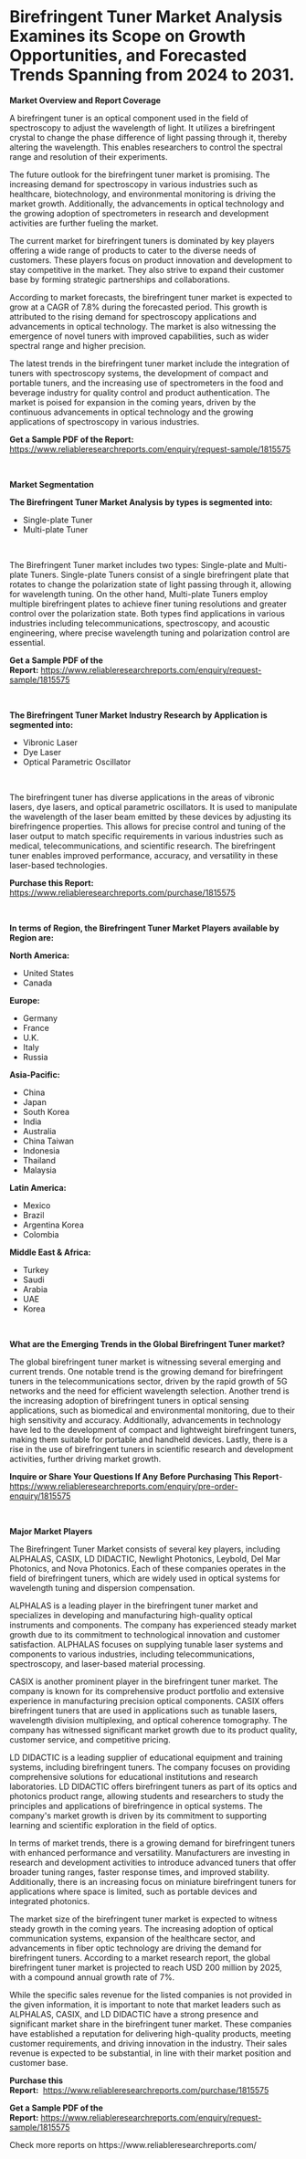<p><h1>Birefringent Tuner Market Analysis Examines its Scope on Growth Opportunities, and Forecasted Trends Spanning from 2024 to 2031.</h1></p><p><strong>Market Overview and Report Coverage</strong></p>
<p><p>A birefringent tuner is an optical component used in the field of spectroscopy to adjust the wavelength of light. It utilizes a birefringent crystal to change the phase difference of light passing through it, thereby altering the wavelength. This enables researchers to control the spectral range and resolution of their experiments.</p><p>The future outlook for the birefringent tuner market is promising. The increasing demand for spectroscopy in various industries such as healthcare, biotechnology, and environmental monitoring is driving the market growth. Additionally, the advancements in optical technology and the growing adoption of spectrometers in research and development activities are further fueling the market.</p><p>The current market for birefringent tuners is dominated by key players offering a wide range of products to cater to the diverse needs of customers. These players focus on product innovation and development to stay competitive in the market. They also strive to expand their customer base by forming strategic partnerships and collaborations.</p><p>According to market forecasts, the birefringent tuner market is expected to grow at a CAGR of 7.8% during the forecasted period. This growth is attributed to the rising demand for spectroscopy applications and advancements in optical technology. The market is also witnessing the emergence of novel tuners with improved capabilities, such as wider spectral range and higher precision.</p><p>The latest trends in the birefringent tuner market include the integration of tuners with spectroscopy systems, the development of compact and portable tuners, and the increasing use of spectrometers in the food and beverage industry for quality control and product authentication. The market is poised for expansion in the coming years, driven by the continuous advancements in optical technology and the growing applications of spectroscopy in various industries.</p></p>
<p><strong>Get a Sample PDF of the Report:</strong> <a href="https://www.reliableresearchreports.com/enquiry/request-sample/1815575">https://www.reliableresearchreports.com/enquiry/request-sample/1815575</a></p>
<p>&nbsp;</p>
<p><strong>Market Segmentation</strong></p>
<p><strong>The Birefringent Tuner Market Analysis by types is segmented into:</strong></p>
<p><ul><li>Single-plate Tuner</li><li>Multi-plate Tuner</li></ul></p>
<p>&nbsp;</p>
<p><p>The Birefringent Tuner market includes two types: Single-plate and Multi-plate Tuners. Single-plate Tuners consist of a single birefringent plate that rotates to change the polarization state of light passing through it, allowing for wavelength tuning. On the other hand, Multi-plate Tuners employ multiple birefringent plates to achieve finer tuning resolutions and greater control over the polarization state. Both types find applications in various industries including telecommunications, spectroscopy, and acoustic engineering, where precise wavelength tuning and polarization control are essential.</p></p>
<p><strong>Get a Sample PDF of the Report:</strong>&nbsp;<a href="https://www.reliableresearchreports.com/enquiry/request-sample/1815575">https://www.reliableresearchreports.com/enquiry/request-sample/1815575</a></p>
<p>&nbsp;</p>
<p><strong>The Birefringent Tuner Market Industry Research by Application is segmented into:</strong></p>
<p><ul><li>Vibronic Laser</li><li>Dye Laser</li><li>Optical Parametric Oscillator</li></ul></p>
<p>&nbsp;</p>
<p><p>The birefringent tuner has diverse applications in the areas of vibronic lasers, dye lasers, and optical parametric oscillators. It is used to manipulate the wavelength of the laser beam emitted by these devices by adjusting its birefringence properties. This allows for precise control and tuning of the laser output to match specific requirements in various industries such as medical, telecommunications, and scientific research. The birefringent tuner enables improved performance, accuracy, and versatility in these laser-based technologies.</p></p>
<p><strong>Purchase this Report:</strong>&nbsp; <a href="https://www.reliableresearchreports.com/purchase/1815575">https://www.reliableresearchreports.com/purchase/1815575</a></p>
<p>&nbsp;</p>
<p><strong>In terms of Region, the Birefringent Tuner Market Players available by Region are:</strong></p>
<p>
    <p> <strong> North America: </strong>
        <ul>
            <li>United States</li>
            <li>Canada</li>
        </ul>
        </p> 
    <p> <strong> Europe: </strong>
        <ul>
            <li>Germany</li>
            <li>France</li>
            <li>U.K.</li>
            <li>Italy</li>
            <li>Russia</li>
        </ul>
        </p> 
    <p> <strong> Asia-Pacific: </strong>
        <ul>
            <li>China</li>
            <li>Japan</li>
            <li>South Korea</li>
            <li>India</li>
            <li>Australia</li>
            <li>China Taiwan</li>
            <li>Indonesia</li>
            <li>Thailand</li>
            <li>Malaysia</li>
        </ul>
        </p> 
    <p> <strong> Latin America: </strong>
        <ul>
            <li>Mexico</li>
            <li>Brazil</li>
            <li>Argentina Korea</li>
            <li>Colombia</li>
        </ul>
        </p> 
    <p> <strong> Middle East & Africa: </strong>
        <ul>
            <li>Turkey</li>
            <li>Saudi</li>
            <li>Arabia</li>
            <li>UAE</li>
            <li>Korea</li>
        </ul>
    </p>
    </p>
<p>&nbsp;</p>
<p><strong>What are the Emerging Trends in the Global Birefringent Tuner market?</strong></p>
<p><p>The global birefringent tuner market is witnessing several emerging and current trends. One notable trend is the growing demand for birefringent tuners in the telecommunications sector, driven by the rapid growth of 5G networks and the need for efficient wavelength selection. Another trend is the increasing adoption of birefringent tuners in optical sensing applications, such as biomedical and environmental monitoring, due to their high sensitivity and accuracy. Additionally, advancements in technology have led to the development of compact and lightweight birefringent tuners, making them suitable for portable and handheld devices. Lastly, there is a rise in the use of birefringent tuners in scientific research and development activities, further driving market growth.</p></p>
<p><strong>Inquire or Share Your Questions If Any Before Purchasing This Report</strong>- <a href="https://www.reliableresearchreports.com/enquiry/pre-order-enquiry/1815575">https://www.reliableresearchreports.com/enquiry/pre-order-enquiry/1815575</a></p>
<p>&nbsp;</p>
<p><strong>Major Market Players</strong></p>
<p><p>The Birefringent Tuner Market consists of several key players, including ALPHALAS, CASIX, LD DIDACTIC, Newlight Photonics, Leybold, Del Mar Photonics, and Nova Photonics. Each of these companies operates in the field of birefringent tuners, which are widely used in optical systems for wavelength tuning and dispersion compensation.</p><p>ALPHALAS is a leading player in the birefringent tuner market and specializes in developing and manufacturing high-quality optical instruments and components. The company has experienced steady market growth due to its commitment to technological innovation and customer satisfaction. ALPHALAS focuses on supplying tunable laser systems and components to various industries, including telecommunications, spectroscopy, and laser-based material processing.</p><p>CASIX is another prominent player in the birefringent tuner market. The company is known for its comprehensive product portfolio and extensive experience in manufacturing precision optical components. CASIX offers birefringent tuners that are used in applications such as tunable lasers, wavelength division multiplexing, and optical coherence tomography. The company has witnessed significant market growth due to its product quality, customer service, and competitive pricing.</p><p>LD DIDACTIC is a leading supplier of educational equipment and training systems, including birefringent tuners. The company focuses on providing comprehensive solutions for educational institutions and research laboratories. LD DIDACTIC offers birefringent tuners as part of its optics and photonics product range, allowing students and researchers to study the principles and applications of birefringence in optical systems. The company's market growth is driven by its commitment to supporting learning and scientific exploration in the field of optics.</p><p>In terms of market trends, there is a growing demand for birefringent tuners with enhanced performance and versatility. Manufacturers are investing in research and development activities to introduce advanced tuners that offer broader tuning ranges, faster response times, and improved stability. Additionally, there is an increasing focus on miniature birefringent tuners for applications where space is limited, such as portable devices and integrated photonics.</p><p>The market size of the birefringent tuner market is expected to witness steady growth in the coming years. The increasing adoption of optical communication systems, expansion of the healthcare sector, and advancements in fiber optic technology are driving the demand for birefringent tuners. According to a market research report, the global birefringent tuner market is projected to reach USD 200 million by 2025, with a compound annual growth rate of 7%.</p><p>While the specific sales revenue for the listed companies is not provided in the given information, it is important to note that market leaders such as ALPHALAS, CASIX, and LD DIDACTIC have a strong presence and significant market share in the birefringent tuner market. These companies have established a reputation for delivering high-quality products, meeting customer requirements, and driving innovation in the industry. Their sales revenue is expected to be substantial, in line with their market position and customer base.</p></p>
<p><strong>Purchase this Report:</strong>&nbsp;&nbsp;<a href="https://www.reliableresearchreports.com/purchase/1815575">https://www.reliableresearchreports.com/purchase/1815575</a></p>
<p></p>
<p><strong>Get a Sample PDF of the Report:</strong>&nbsp;<a href="https://www.reliableresearchreports.com/enquiry/request-sample/1815575">https://www.reliableresearchreports.com/enquiry/request-sample/1815575</a></p>
<p>Check more reports on https://www.reliableresearchreports.com/</p>